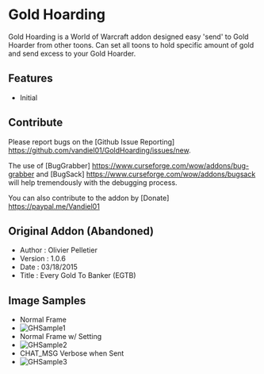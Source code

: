 # Gold Hoarding
Gold Hoarding is a World of Warcraft addon designed easy 'send' to Gold Hoarder from other toons.  Can set all toons to hold specific amount of gold and send excess to your Gold Hoarder.

## Features
- Initial

## Contribute
Please report bugs on the [Github Issue Reporting] https://github.com/vandiel01/GoldHoarding/issues/new.

The use of [BugGrabber] https://www.curseforge.com/wow/addons/bug-grabber and [BugSack] https://www.curseforge.com/wow/addons/bugsack will help tremendously with the debugging process.

You can also contribute to the addon by [Donate] https://paypal.me/Vandiel01

## Original Addon (Abandoned)
* Author    : Olivier Pelletier
* Version	 : 1.0.6
* Date		   : 03/18/2015
* Title	   : Every Gold To Banker (EGTB)

## Image Samples
* Normal Frame
* ![GHSample1](https://prnt.sc/va4wht)
* Normal Frame w/ Setting
* ![GHSample2](https://prnt.sc/va4toh)
* CHAT_MSG Verbose when Sent
* ![GHSample3](https://prnt.sc/va4twt)
